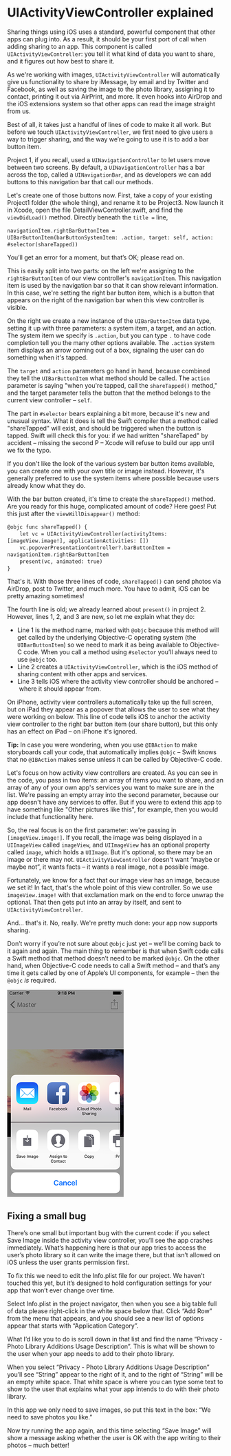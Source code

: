 # UIActivityViewController explained

Sharing things using iOS uses a standard, powerful component that other apps can plug into. As a result, it should be your first port of call when adding sharing to an app. This component is called `UIActivityViewController`: you tell it what kind of data you want to share, and it figures out how best to share it.

As we're working with images, `UIActivityViewController` will automatically give us functionality to share by iMessage, by email and by Twitter and Facebook, as well as saving the image to the photo library, assigning it to contact, printing it out via AirPrint, and more. It even hooks into AirDrop and the iOS extensions system so that other apps can read the image straight from us.

Best of all, it takes just a handful of lines of code to make it all work. But before we touch `UIActivityViewController`, we first need to give users a way to trigger sharing, and the way we’re going to use it is to add a bar button item.

Project 1, if you recall, used a `UINavigationController` to let users move between two screens. By default, a `UINavigationController` has a bar across the top, called a `UINavigationBar`, and as developers we can add buttons to this navigation bar that call our methods.

Let's create one of those buttons now. First, take a copy of your existing Project1 folder (the whole thing), and rename it to be Project3. Now launch it in Xcode, open the file DetailViewController.swift, and find the `viewDidLoad()` method. Directly beneath the `title =` line, 

    navigationItem.rightBarButtonItem = UIBarButtonItem(barButtonSystemItem: .action, target: self, action: #selector(shareTapped))

You’ll get an error for a moment, but that’s OK; please read on.

This is easily split into two parts: on the left we're assigning to the `rightBarButtonItem` of our view controller's `navigationItem`. This navigation item is used by the navigation bar so that it can show relevant information. In this case, we're setting the right bar button item, which is a button that appears on the right of the navigation bar when this view controller is visible.

On the right we create a new instance of the `UIBarButtonItem` data type, setting it up with three parameters: a system item, a target, and an action. The system item we specify is `.action`, but you can type `.` to have code completion tell you the many other options available. The `.action` system item displays an arrow coming out of a box, signaling the user can do something when it's tapped.

The `target` and `action` parameters go hand in hand, because combined they tell the `UIBarButtonItem` what method should be called. The `action` parameter is saying "when you're tapped, call the `shareTapped()` method," and the target parameter tells the button that the method belongs to the current view controller – `self`.

The part in `#selector` bears explaining a bit more, because it's new and unusual syntax. What it does is tell the Swift compiler that a method called "shareTapped" will exist, and should be triggered when the button is tapped. Swift will check this for you: if we had written "shareTaped" by accident – missing the second P – Xcode will refuse to build our app until we fix the typo.

If you don't like the look of the various system bar button items available, you can create one with your own title or image instead. However, it's generally preferred to use the system items where possible because users already know what they do.

With the bar button created, it's time to create the `shareTapped()` method. Are you ready for this huge, complicated amount of code? Here goes! Put this just after the `viewWillDisappear()` method:

    @objc func shareTapped() {
        let vc = UIActivityViewController(activityItems: [imageView.image!], applicationActivities: [])
        vc.popoverPresentationController?.barButtonItem = navigationItem.rightBarButtonItem
        present(vc, animated: true)
    }

That's it. With those three lines of code, `shareTapped()` can send photos via AirDrop, post to Twitter, and much more. You have to admit, iOS can be pretty amazing sometimes!

The fourth line is old; we already learned about `present()` in project 2. However, lines 1, 2, and 3 are new, so let me explain what they do: 

- Line 1 is the method name, marked with `@objc` because this method will get called by the underlying Objective-C operating system (the `UIBarButtonItem`) so we need to mark it as being available to Objective-C code. When you call a method using `#selector` you’ll always need to use `@objc` too.
- Line 2 creates a `UIActivityViewController`, which is the iOS method of sharing content with other apps and services.
- Line 3 tells iOS where the activity view controller should be anchored – where it should appear from.

On iPhone, activity view controllers automatically take up the full screen, but on iPad they appear as a popover that allows the user to see what they were working on below. This line of code tells iOS to anchor the activity view controller to the right bar button item (our share button), but this only has an effect on iPad – on iPhone it's ignored.

**Tip:** In case you were wondering, when you use `@IBAction` to make storyboards call your code, that automatically implies `@objc` – Swift knows that no `@IBAction` makes sense unless it can be called by Objective-C code.

Let's focus on how activity view controllers are created. As you can see in the code, you pass in two items: an array of items you want to share, and an array of any of your own app's services you want to make sure are in the list. We're passing an empty array into the second parameter, because our app doesn't have any services to offer. But if you were to extend this app to have something like "Other pictures like this", for example, then you would include that functionality here.

So, the real focus is on the first parameter: we're passing in `[imageView.image!]`. If you recall, the image was being displayed in a `UIImageView` called `imageView`, and `UIImageView` has an optional property called `image`, which holds a `UIImage`. But it's optional, so there may be an image or there may not. `UIActivityViewController` doesn't want “maybe or maybe not”, it wants facts – it wants a real image, not a possible image.

Fortunately, we know for a fact that our image view has an image, because we set it! In fact, that's the whole point of this view controller. So we use `imageView.image!` with that exclamation mark on the end to force unwrap the optional. That then gets put into an array by itself, and sent to `UIActivityViewController`.

And… that's it. No, really. We're pretty much done: your app now supports sharing.

Don’t worry if you’re not sure about `@objc` just yet – we’ll be coming back to it again and again. The main thing to remember is that when Swift code calls a Swift method that method doesn’t need to be marked `@objc`. On the other hand, when Objective-C code needs to call a Swift method – and that’s any time it gets called by one of Apple’s UI components, for example – then the `@objc` *is* required.

![UIActivityViewController lets your users share, print, save and more – all in just two lines of code!](3-1.png)


## Fixing a small bug

There’s one small but important bug with the current code: if you select Save Image inside the activity view controller, you’ll see the app crashes immediately. What’s happening here is that our app tries to access the user’s photo library so it can write the image there, but that isn’t allowed on iOS unless the user grants permission first.

To fix this we need to edit the Info.plist file for our project. We haven’t touched this yet, but it’s designed to hold configuration settings for your app that won’t ever change over time.

Select Info.plist in the project navigator, then when you see a big table full of data please right-click in the white space below that. Click “Add Row” from the menu that appears, and you should see a new list of options appear that starts with “Application Category”.

What I’d like you to do is scroll down in that list and find the name “Privacy - Photo Library Additions Usage Description”. This is what will be shown to the user when your app needs to add to their photo library.

When you select “Privacy - Photo Library Additions Usage Description” you’ll see “String” appear to the right of it, and to the right of “String” will be an empty white space. That white space is where you can type some text to show to the user that explains what your app intends to do with their photo library.

In this app we only need to save images, so put this text in the box: “We need to save photos you like.”

Now try running the app again, and this time selecting “Save Image” will show a message asking whether the user is OK with the app writing to their photos – much better!
